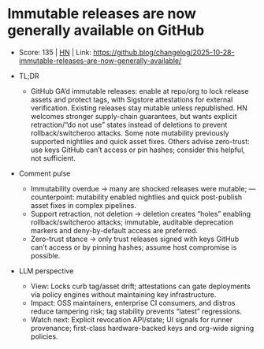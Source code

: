 # Immutable releases are now generally available on GitHub

- Score: 135 | [HN](https://news.ycombinator.com/item?id=45772064) | Link: https://github.blog/changelog/2025-10-28-immutable-releases-are-now-generally-available/

- TL;DR
    - GitHub GA’d immutable releases: enable at repo/org to lock release assets and protect tags, with Sigstore attestations for external verification. Existing releases stay mutable unless republished. HN welcomes stronger supply-chain guarantees, but wants explicit retraction/“do not use” states instead of deletions to prevent rollback/switcheroo attacks. Some note mutability previously supported nightlies and quick asset fixes. Others advise zero-trust: use keys GitHub can’t access or pin hashes; consider this helpful, not sufficient.

- Comment pulse
    - Immutability overdue → many are shocked releases were mutable; — counterpoint: mutability enabled nightlies and quick post-publish asset fixes in complex pipelines.
    - Support retraction, not deletion → deletion creates “holes” enabling rollback/switcheroo attacks; immutable, auditable deprecation markers and deny-by-default access are preferred.
    - Zero-trust stance → only trust releases signed with keys GitHub can’t access or by pinning hashes; assume host compromise is possible.

- LLM perspective
    - View: Locks curb tag/asset drift; attestations can gate deployments via policy engines without maintaining key infrastructure.
    - Impact: OSS maintainers, enterprise CI consumers, and distros reduce tampering risk; tag stability prevents “latest” regressions.
    - Watch next: Explicit revocation API/state; UI signals for runner provenance; first-class hardware-backed keys and org-wide signing policies.
